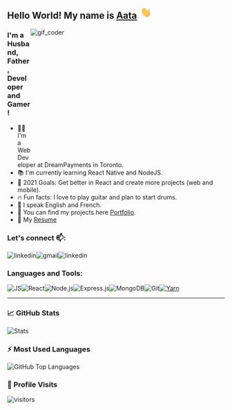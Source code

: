 ## Hello World! My name is [Aata][linkedin] <img align="bottom" alt="gif_waving" width="30px" src="https://github.com/Atalaa/gif_readme2/blob/main/waving2.gif?raw=true" /> 

<img align="right" alt="gif_coder" width="450" height="300" src="https://github.com/Atalaa/gif_readme/blob/main/coder.gif?raw=true" />

### I'm a Husband, Father, Developer and Gamer!
- 👨‍💻 I'm a Web Developer at DreamPayments in Toronto.
- 📚 I'm currently learning React Native and NodeJS.
- 🎯 2021 Goals: Get better in React and create more projects (web and mobile).
- 🔥 Fun facts: I love to play guitar and plan to start drums.
- 💬 I speak English and French.
- 📂 You can find my projects here [Portfolio][website].
- 💾 My <a href="https://atalaa.github.io/portfolio/static/media/Aata-allah_Rchidi_resume.ba857c9c.pdf" target="_blank">Resume</a>



### Let's connect 📫:
[<img align="left" alt="linkedin" src="https://img.shields.io/badge/LinkedIn-0072b1?style=flat&logo=linkedin&logoColor=fff" />][linkedin]
[<img align="left" alt="gmail" src="https://img.shields.io/badge/Gmail-EA4335?style=flat&logo=gmail&logoColor=fff" />][mailto]
[<img align="left" alt="linkedin" src="https://img.shields.io/badge/Twitter-1DA1F2?style=flat&logo=twitter&logoColor=fff" />][twitter]

<br />

### Languages and Tools:
<p>
 <a href="https://developer.mozilla.org/en-US/docs/Web/JavaScript"><img align="left" alt="JS" title="javascript" src="https://img.shields.io/badge/JavaScript-F0DB4F?style=for-the-badge&logo=javascript&logoColor=F0DB4F&labelColor=000" /></a>
 <a href="#"><img align="left" alt="React" src="https://img.shields.io/badge/React-61DAFB?style=for-the-badge&logo=react&logoColor=fff&labelColor=000" /></a>
 <a href="#"><img align="left" alt="Node.js" src="https://img.shields.io/badge/Node-68a063?style=for-the-badge&logo=node.js&logoColor=68a063&labelColor=000" /></a>
 <a href="#"><img align="left" alt="Express.js" src="https://img.shields.io/badge/Express-404D59?style=for-the-badge&logo=express&logoColor=fff&labelColor=000" /></a>
 <a href="#"><img align="left" alt="MongoDB" src="https://img.shields.io/badge/MongoDB-589636?style=for-the-badge&logo=mongodb&logoColor=589636&labelColor=000" /></a>
 <a href="#"><img align="left" alt="Git" src="https://img.shields.io/badge/Git-f34f29?style=for-the-badge&logo=git&logoColor=f34f29&labelColor=000" /></a>
 <a href="#"><img align="top" alt="Yarn" src="https://img.shields.io/badge/Yarn-1476a2?style=for-the-badge&logo=yarn&logoColor=1476a2&labelColor=000" /></a>
</p>

---

### 📈 GitHub Stats
<img align="top" alt="Stats" src="https://github-readme-stats-atalaa.vercel.app/api?username=Atalaa&show_icons=true&hide_border=true&hide=prs,contribs&theme=shades-of-purple" />

### ⚡ Most Used Languages
<img align="top" alt="GitHub Top Languages" src="https://github-readme-stats-atalaa.vercel.app/api/top-langs/?username=Atalaa&langs_count=5&layout=compact&theme=shades-of-purple" />

### 👀 Profile Visits
![visitors](https://visitor-badge.glitch.me/badge?page_id=atalaa.atalaa)


[website]: https://atalaa.github.io/portfolio/
[linkedin]: https://www.linkedin.com/in/aata-allah-rchidi/
[mailto]: mailto:atala.rchidi@gmail.com
[twitter]: https://twitter.com/AataRchidi
 
